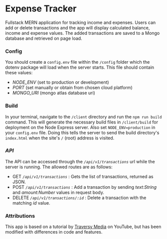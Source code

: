 # **Expense Tracker**

Fullstack MERN application for tracking income and expenses. Users can add or delete transactions and the app will display calculated balance, income and expense values. The added transactions are saved to a Mongo database and retrieved on page load.

### **Config**

You should create a `config.env` file within the `/config` folder which the dotenv package will load when the server starts. This file should contain these values:

- *NODE_ENV* (set to production or development)
- *PORT* (set manually or obtain from chosen cloud platform)
- *MONGO_URI* (mongo atlas database uri)

### **Build**

In your terminal, navigate to the `/client` directory and run the `npm run build` command. This will generate the necessary build files in `/client/build` for deployment on the Node Express server. Also set `NODE_ENV=production` in your `config.env` file. Doing this tells the server to send the build directory's `index.html` when the site's `/` (root) address is visited.

### ***API***

The API can be accessed through the *`/api/v1/transactions`* url while the server is running. The allowed routes are as follows:

- GET *`/api/v1/transactions`* : Gets the list of transactions, returned as JSON.
- POST *`/api/v1/transactions`* : Add a transaction by sending *text:String* and *amount:Number* values in request body.
- DELETE *`/api/v1/transactions/:id`* : Delete a transaction with the matching *id* value.

### **Attributions**

This app is based on a tutorial by [Traversy Media](https://www.youtube.com/watch?v=XuFDcZABiDQ&t=1s) on YouTube, but has been modified with differences in code and features.
